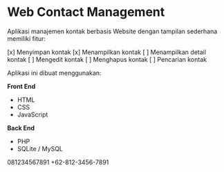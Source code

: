 # Web Contact Management

Aplikasi manajemen kontak berbasis Website dengan tampilan sederhana memiliki fitur:

[x] Menyimpan kontak
[x] Menampilkan kontak
[ ] Menampilkan detail kontak
[ ] Mengedit kontak
[ ] Menghapus kontak
[ ] Pencarian kontak

Aplikasi ini dibuat menggunakan:

**Front End**
- HTML
- CSS
- JavaScript

**Back End**
- PHP
- SQLite / MySQL

081234567891
+62-812-3456-7891